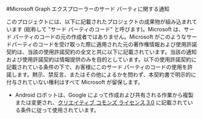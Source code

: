 #<a name="third-party-notices-for-microsoft-graph-explorer"></a>Microsoft Graph エクスプローラーのサード パーティに関する通知

このプロジェクトには、以下に記載されたプロジェクトの成果物が組み込まれています (総称して "サード パーティのコード" と呼びます)。Microsoft は、サード パーティのコードの元の作成者ではありません。Microsoft がこのようなサードパーティのコードを受け取った際に適用された元の著作権情報および使用許諾契約は、当該の使用許諾契約の全文と共に以下に記載されています。当該の通知および使用許諾契約は情報提供のみを目的としています。以下の使用許諾契約に記載されている条件の下で、お客様にこのサード パーティのコードの使用を許諾します。黙示、禁反言、またはその他によるかを問わず、本契約書で明示的に付与されていない権利はすべて Microsoft が留保します。 

- Android ロボットは、Google によって作成および共有される作業から複製または変更され、[クリエイティブ コモンズ ライセンス 3.0](http://creativecommons.org/licenses/by/3.0/) に記載されている条件に従って使用されています。